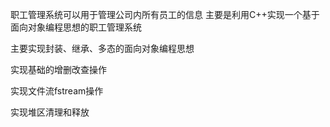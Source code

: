 职工管理系统可以用于管理公司内所有员工的信息 主要是利用C++实现一个基于面向对象编程思想的职工管理系统

主要实现封装、继承、多态的面向对象编程思想

 实现基础的增删改查操作

 实现文件流fstream操作

 实现堆区清理和释放